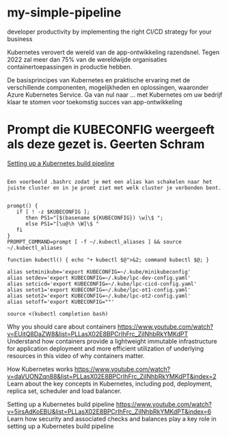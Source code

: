 # my-simple-pipeline
developer productivity by implementing the right CI/CD strategy for your business

Kubernetes verovert de wereld van de app-ontwikkeling razendsnel. Tegen 2022 zal meer dan 75% van de wereldwijde organisaties containertoepassingen in productie hebben.

De basisprincipes van Kubernetes en praktische ervaring met de verschillende componenten, mogelijkheden en oplossingen, waaronder Azure Kubernetes Service. 
Ga van nul naar ... met Kubernetes om uw bedrijf klaar te stomen voor toekomstig succes van app-ontwikkeling


# Prompt die KUBECONFIG weergeeft als deze gezet is.  Geerten Schram

[Setting up a Kubernetes build pipeline](https://www.youtube.com/watch?v=5irsAdKoEBU&list=PLLasX02E8BPCrIhFrc_ZiINhbRkYMKdPT&index=6)


````

Een voorbeeld .bashrc zodat je met een alias kan schakelen naar het juiste cluster en in je promt ziet met welk cluster je verbonden bent.


prompt() {
   if [ ! -z $KUBECONFIG ]; 
      then PS1="[$(basename ${KUBECONFIG}) \w]\$ ";
      else PS1="[\u@\h \W]\$ "
   fi 
}
PROMPT_COMMAND=prompt [ -f ~/.kubectl_aliases ] && source ~/.kubectl_aliases

function kubectl() { echo "+ kubectl $@">&2; command kubectl $@; }

alias setminikube='export KUBECONFIG=~/.kube/minikubeconfig'
alias setdev='export KUBECONFIG=~/.kube/lpc-dev-config.yaml'
alias setcicd='export KUBECONFIG=~/.kube/lpc-cicd-config.yaml'
alias setot1='export KUBECONFIG=~/.kube/lpc-ot1-config.yaml'
alias setot2='export KUBECONFIG=~/.kube/lpc-ot2-config.yaml'
alias setoff='export KUBECONFIG=""'

source <(kubectl completion bash)
````


Why you should care about containers
https://www.youtube.com/watch?v=EUitQ8DaZW8&list=PLLasX02E8BPCrIhFrc_ZiINhbRkYMKdPT
Understand how containers provide a lightweight immutable infrastructure for application deployment and more 
efficient utilization of underlying resources in this video of why containers matter. 

How Kubernetes works
https://www.youtube.com/watch?v=daVUONZqn88&list=PLLasX02E8BPCrIhFrc_ZiINhbRkYMKdPT&index=2  
Learn about the key concepts in Kubernetes, including pod, deployment, replica set, scheduler and load balancer. 


Setting up a Kubernetes build pipeline
https://www.youtube.com/watch?v=5irsAdKoEBU&list=PLLasX02E8BPCrIhFrc_ZiINhbRkYMKdPT&index=6
Learn how security and associated checks and balances play a key role in setting up a Kubernetes build pipeline

